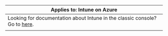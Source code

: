 |Applies to: Intune on Azure |
|--|
|Looking for documentation about Intune in the classic console? Go to [here](/intune/introduction-intune?toc=/intune-classic/toc.json).|
| |
